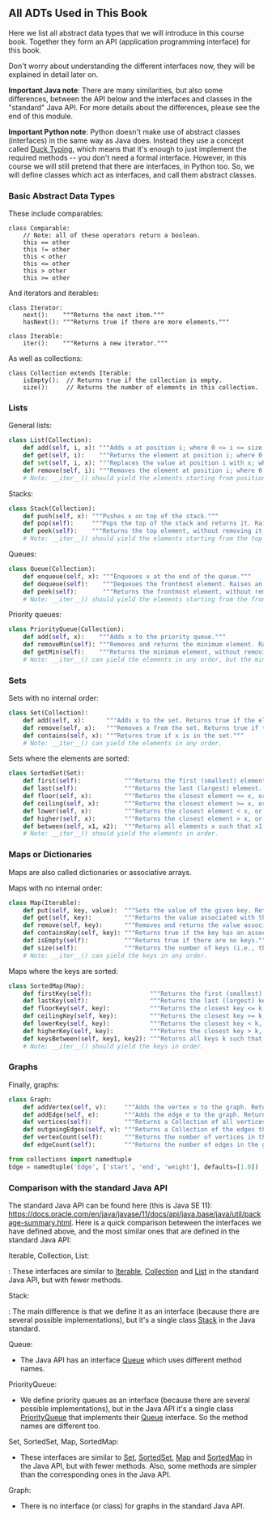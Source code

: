 
## All ADTs Used in This Book

Here we list all abstract data types that we will introduce in this
course book. Together they form an API (application programming
interface) for this book.

Don't worry about understanding the different interfaces now, they will
be explained in detail later on.

**Important Java note**: There are many similarities, but also some
differences, between the API below and the interfaces and classes in the
"standard" Java API. For more details about the differences, please
see the end of this module.

**Important Python note**: Python doesn't make use of abstract classes
(interfaces) in the same way as Java does. Instead they use a concept
called [Duck Typing](https://en.wikipedia.org/wiki/Duck_typing), which
means that it's enough to just implement the required methods -- you
don't need a formal interface. However, in this course we will still
pretend that there are interfaces, in Python too. So, we will define
classes which act as interfaces, and call them abstract classes.

### Basic Abstract Data Types

These include comparables:
```pseudo
class Comparable:
    // Note: all of these operators return a boolean.
    this == other  
    this != other  
    this < other   
    this <= other  
    this > other   
    this >= other  
```

And iterators and iterables:
```pseudo
class Iterator:
    next():    """Returns the next item."""
    hasNext(): """Returns true if there are more elements."""

class Iterable:
    iter():    """Returns a new iterator."""
```

As well as collections:

    class Collection extends Iterable:
        isEmpty():  // Returns true if the collection is empty.
        size():     // Returns the number of elements in this collection.

### Lists

General lists:
```python
class List(Collection):
    def add(self, i, x): """Adds x at position i; where 0 <= i <= size."""
    def get(self, i):    """Returns the element at position i; where 0 <= i < size."""
    def set(self, i, x): """Replaces the value at position i with x; where 0 <= i < size."""
    def remove(self, i): """Removes the element at position i; where 0 <= i < size."""
    # Note: __iter__() should yield the elements starting from position 0.
```

Stacks:
```python
class Stack(Collection):
    def push(self, x): """Pushes x on top of the stack."""
    def pop(self):     """Pops the top of the stack and returns it. Raises an exception if the stack is empty."""
    def peek(self):    """Returns the top element, without removing it. Raises an exception if the stack is empty."""
    # Note: __iter__() should yield the elements starting from the top of the stack.
```

Queues:
```python
class Queue(Collection):
    def enqueue(self, x): """Enqueues x at the end of the queue."""
    def dequeue(self):    """Dequeues the frontmost element. Raises an exception if the queue is empty."""
    def peek(self):       """Returns the frontmost element, without removing it. Raises an exception if the queue is empty."""
    # Note: __iter__() should yield the elements starting from the frontmost element.
```

Priority queues:
```python
class PriorityQueue(Collection):
    def add(self, x):    """Adds x to the priority queue."""
    def removeMin(self): """Removes and returns the minimum element. Raises an exception if the priority queue is empty."""
    def getMin(self):    """Returns the minimum element, without removing it. Raises an exception if the priority queue is empty."""
    # Note: __iter__() can yield the elements in any order, but the minimum element should come first.
```

### Sets

Sets with no internal order:
```python
class Set(Collection):
    def add(self, x):      """Adds x to the set. Returns true if the element wasn't already in the set."""
    def remove(self, x):   """Removes x from the set. Returns true if the element was in the set."""
    def contains(self, x): """Returns true if x is in the set."""
    # Note: __iter__() can yield the elements in any order.
```

Sets where the elements are sorted:
```python
class SortedSet(Set):
    def first(self):            """Returns the first (smallest) element. Raises an exception if the set is empty."""
    def last(self):             """Returns the last (largest) element. Raises an exception if the set is empty."""
    def floor(self, x):         """Returns the closest element <= x, or None if there is no such element."""
    def ceiling(self, x):       """Returns the closest element >= x, or None if there is no such element."""
    def lower(self, x):         """Returns the closest element < x, or None if there is no such element."""
    def higher(self, x):        """Returns the closest element > x, or None if there is no such element."""
    def between(self, x1, x2):  """Returns all elements x such that x1 <= x <= x2."""
    # Note: __iter__() should yield the elements in order.
```

### Maps or Dictionaries

Maps are also called dictionaries or associative arrays.

Maps with no internal order:
```python
class Map(Iterable):
    def put(self, key, value):  """Sets the value of the given key. Returns the previous value, or None."""
    def get(self, key):         """Returns the value associated with the given key, or None if the key is not there."""
    def remove(self, key):      """Removes and returns the value associated with the given key, or None if there is no key."""
    def containsKey(self, key): """Returns true if the key has an associated value."""
    def isEmpty(self):          """Returns true if there are no keys."""
    def size(self):             """Returns the number of keys (i.e., the number of key/value pairs)."""
    # Note: __iter__() can yield the keys in any order.
```

Maps where the keys are sorted:
```python
class SortedMap(Map):
    def firstKey(self):                """Returns the first (smallest) key. Raises an exception if the map is empty."""
    def lastKey(self):                 """Returns the last (largest) key. Raises an exception if the map is empty."""
    def floorKey(self, key):           """Returns the closest key <= k, or None if there is no key."""
    def ceilingKey(self, key):         """Returns the closest key >= k, or None if there is no key."""
    def lowerKey(self, key):           """Returns the closest key < k, or None if there is no such element."""
    def higherKey(self, key):          """Returns the closest key > k, or None if there is no such element."""
    def keysBetween(self, key1, key2): """Returns all keys k such that k1 <= k <= k2."""
    # Note: __iter__() should yield the keys in order.
```

### Graphs

Finally, graphs:
```python
class Graph:
    def addVertex(self, v):     """Adds the vertex v to the graph. Returns true if it wasn't already in the graph."""
    def addEdge(self, e):       """Adds the edge e to the graph. Returns true if it wasn't already in the graph."""
    def vertices(self):         """Returns a Collection of all vertices in the graph."""
    def outgoingEdges(self, v): """Returns a Collection of the edges that originates in vertex v."""
    def vertexCount(self):      """Returns the number of vertices in the graph."""
    def edgeCount(self):        """Returns the number of edges in the graph."""

from collections import namedtuple
Edge = namedtuple('Edge', ['start', 'end', 'weight'], defaults=[1.0])
```

### Comparison with the standard Java API

The standard Java API can be found here (this is Java SE 11):
<https://docs.oracle.com/en/java/javase/11/docs/api/java.base/java/util/package-summary.html>. Here is a quick comparison
beteween the interfaces we have defined above, and the most similar ones
that are defined in the standard Java API:

Iterable, Collection, List: 

:   These interfaces are similar to
    [Iterable](https://docs.oracle.com/en/java/javase/11/docs/api/java.base/java/lang/Iterable.html),
    [Collection](https://docs.oracle.com/en/java/javase/11/docs/api/java.base/java/util/Collection.html)
    and
    [List](https://docs.oracle.com/en/java/javase/11/docs/api/java.base/java/util/List.html)
    in the standard Java API, but with fewer methods.

Stack:

:   The main difference is that we define it as an interface
    (because there are several possible implementations), but it's a
    single class
    [Stack](https://docs.oracle.com/en/java/javase/11/docs/api/java.base/java/util/Stack.html)
    in the Java standard.

Queue:

-   The Java API has an interface
    [Queue](https://docs.oracle.com/en/java/javase/11/docs/api/java.base/java/util/Queue.html)
    which uses different method names.

PriorityQueue:

-   We define priority queues as an interface
    (because there are several possible implementations), but in the
    Java API it's a single class
    [PriorityQueue](https://docs.oracle.com/en/java/javase/11/docs/api/java.base/java/util/PriorityQueue.html)
    that implements their
    [Queue](https://docs.oracle.com/en/java/javase/11/docs/api/java.base/java/util/Queue.html)
    interface. So the method names are different too.

Set, SortedSet, Map, SortedMap:

-   These interfaces are similar to 
    [Set](https://docs.oracle.com/en/java/javase/11/docs/api/java.base/java/util/Set.html),
    [SortedSet](https://docs.oracle.com/en/java/javase/11/docs/api/java.base/java/util/SortedSet.html),
    [Map](https://docs.oracle.com/en/java/javase/11/docs/api/java.base/java/util/List.html)
    and
    [SortedMap](https://docs.oracle.com/en/java/javase/11/docs/api/java.base/java/util/SortedMap.html)
    in the Java API, but with fewer methods. Also, some methods are
    simpler than the corresponding ones in the Java API.

Graph:

-   There is no interface (or class) for graphs in the standard Java API.


<!-- TODO 
### Comparison with the Python standard library 
-->



